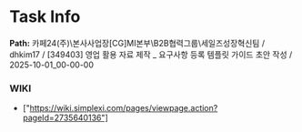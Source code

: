 # Task Info

**Path:** 카페24(주)\본사사업장\[CG]MI본부\B2B협력그룹\세일즈성장혁신팀 / dhkim17 / [349403] 영업 활용 자료 제작 _ 요구사항 등록 템플릿 가이드 초안 작성 / 2025-10-01_00-00-00

### WIKI
- ["https://wiki.simplexi.com/pages/viewpage.action?pageId=2735640136"]

